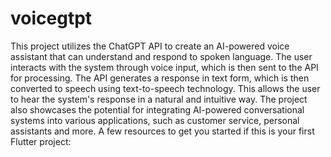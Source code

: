 # voicegtpt

This project utilizes the ChatGPT API to create an AI-powered voice assistant that can understand and respond to spoken language. The user interacts with the system through voice input, which is then sent to the API for processing. The API generates a response in text form, which is then converted to speech using text-to-speech technology. This allows the user to hear the system's response in a natural and intuitive way. The project also showcases the potential for integrating AI-powered conversational systems into various applications, such as customer service, personal assistants and more. 
A few resources to get you started if this is your first Flutter project:

